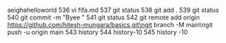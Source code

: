 
aeighahelloworld
  536  vi fifa.md
  537  git status
  538  git add .
  539  git status
  540  git commit -m "Byee "
  541  git status
  542  git remote add origin https://github.com/hitesh-mungara/basics.git\ngit branch -M main\ngit push -u origin main
  543  history
  544  history-10 
  545  history -10
